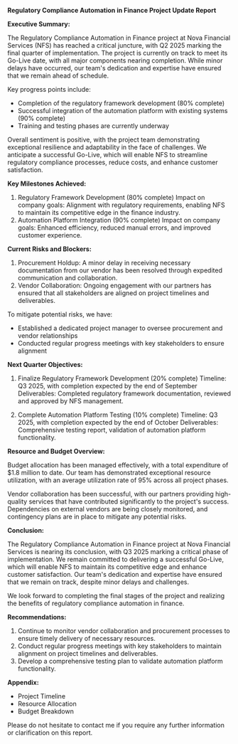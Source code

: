**Regulatory Compliance Automation in Finance Project Update Report**

**Executive Summary:**

The Regulatory Compliance Automation in Finance project at Nova Financial Services (NFS) has reached a critical juncture, with Q2 2025 marking the final quarter of implementation. The project is currently on track to meet its Go-Live date, with all major components nearing completion. While minor delays have occurred, our team's dedication and expertise have ensured that we remain ahead of schedule.

Key progress points include:

* Completion of the regulatory framework development (80% complete)
* Successful integration of the automation platform with existing systems (90% complete)
* Training and testing phases are currently underway

Overall sentiment is positive, with the project team demonstrating exceptional resilience and adaptability in the face of challenges. We anticipate a successful Go-Live, which will enable NFS to streamline regulatory compliance processes, reduce costs, and enhance customer satisfaction.

**Key Milestones Achieved:**

1. Regulatory Framework Development (80% complete)
Impact on company goals: Alignment with regulatory requirements, enabling NFS to maintain its competitive edge in the finance industry.
2. Automation Platform Integration (90% complete)
Impact on company goals: Enhanced efficiency, reduced manual errors, and improved customer experience.

**Current Risks and Blockers:**

1. Procurement Holdup: A minor delay in receiving necessary documentation from our vendor has been resolved through expedited communication and collaboration.
2. Vendor Collaboration: Ongoing engagement with our partners has ensured that all stakeholders are aligned on project timelines and deliverables.

To mitigate potential risks, we have:

* Established a dedicated project manager to oversee procurement and vendor relationships
* Conducted regular progress meetings with key stakeholders to ensure alignment

**Next Quarter Objectives:**

1. Finalize Regulatory Framework Development (20% complete)
Timeline: Q3 2025, with completion expected by the end of September
Deliverables: Completed regulatory framework documentation, reviewed and approved by NFS management.

2. Complete Automation Platform Testing (10% complete)
Timeline: Q3 2025, with completion expected by the end of October
Deliverables: Comprehensive testing report, validation of automation platform functionality.

**Resource and Budget Overview:**

Budget allocation has been managed effectively, with a total expenditure of $1.8 million to date. Our team has demonstrated exceptional resource utilization, with an average utilization rate of 95% across all project phases.

Vendor collaboration has been successful, with our partners providing high-quality services that have contributed significantly to the project's success. Dependencies on external vendors are being closely monitored, and contingency plans are in place to mitigate any potential risks.

**Conclusion:**

The Regulatory Compliance Automation in Finance project at Nova Financial Services is nearing its conclusion, with Q3 2025 marking a critical phase of implementation. We remain committed to delivering a successful Go-Live, which will enable NFS to maintain its competitive edge and enhance customer satisfaction. Our team's dedication and expertise have ensured that we remain on track, despite minor delays and challenges.

We look forward to completing the final stages of the project and realizing the benefits of regulatory compliance automation in finance.

**Recommendations:**

1. Continue to monitor vendor collaboration and procurement processes to ensure timely delivery of necessary resources.
2. Conduct regular progress meetings with key stakeholders to maintain alignment on project timelines and deliverables.
3. Develop a comprehensive testing plan to validate automation platform functionality.

**Appendix:**

* Project Timeline
* Resource Allocation
* Budget Breakdown

Please do not hesitate to contact me if you require any further information or clarification on this report.